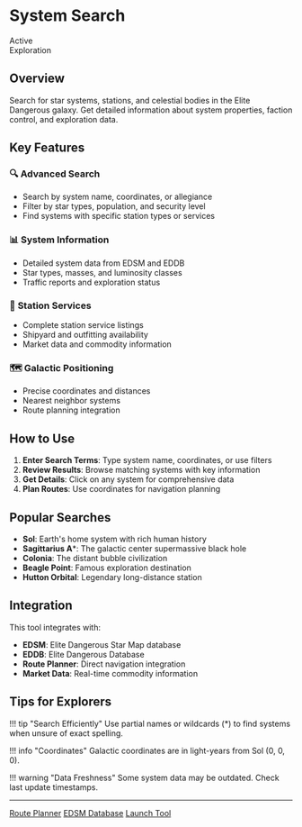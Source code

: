 # System Search

<div class="tool-header">
    <div class="tool-status status-active">Active</div>
    <div class="tool-category">Exploration</div>
</div>

## Overview

Search for star systems, stations, and celestial bodies in the Elite Dangerous galaxy. Get detailed information about system properties, faction control, and exploration data.

## Key Features

### 🔍 **Advanced Search**
- Search by system name, coordinates, or allegiance
- Filter by star types, population, and security level
- Find systems with specific station types or services

### 📊 **System Information**
- Detailed system data from EDSM and EDDB
- Star types, masses, and luminosity classes
- Traffic reports and exploration status

### 🏪 **Station Services**
- Complete station service listings
- Shipyard and outfitting availability
- Market data and commodity information

### 🗺️ **Galactic Positioning**
- Precise coordinates and distances
- Nearest neighbor systems
- Route planning integration

## How to Use

1. **Enter Search Terms**: Type system name, coordinates, or use filters
2. **Review Results**: Browse matching systems with key information
3. **Get Details**: Click on any system for comprehensive data
4. **Plan Routes**: Use coordinates for navigation planning

## Popular Searches

- **Sol**: Earth's home system with rich human history
- **Sagittarius A***: The galactic center supermassive black hole
- **Colonia**: The distant bubble civilization
- **Beagle Point**: Famous exploration destination
- **Hutton Orbital**: Legendary long-distance station

## Integration

This tool integrates with:

- **EDSM**: Elite Dangerous Star Map database
- **EDDB**: Elite Dangerous Database
- **Route Planner**: Direct navigation integration
- **Market Data**: Real-time commodity information

## Tips for Explorers

!!! tip "Search Efficiently"
    Use partial names or wildcards (*) to find systems when unsure of exact spelling.

!!! info "Coordinates"
    Galactic coordinates are in light-years from Sol (0, 0, 0).

!!! warning "Data Freshness"
    Some system data may be outdated. Check last update timestamps.

---

<div class="tool-footer">
    <div class="footer-links">
        <a href="../route-planner/" class="btn btn-secondary">Route Planner</a>
        <a href="../../resources/databases/edsm/" class="btn btn-secondary">EDSM Database</a>
        <a href="#" class="btn btn-primary" data-external="true">Launch Tool</a>
    </div>
</div>